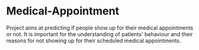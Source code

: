 # Medical-Appointment
Project aims at predicting if people show up for their medical appointments or not. It is important for the understanding of patients' behaviour and their reasons for not showing up for their scheduled medical appointments.
